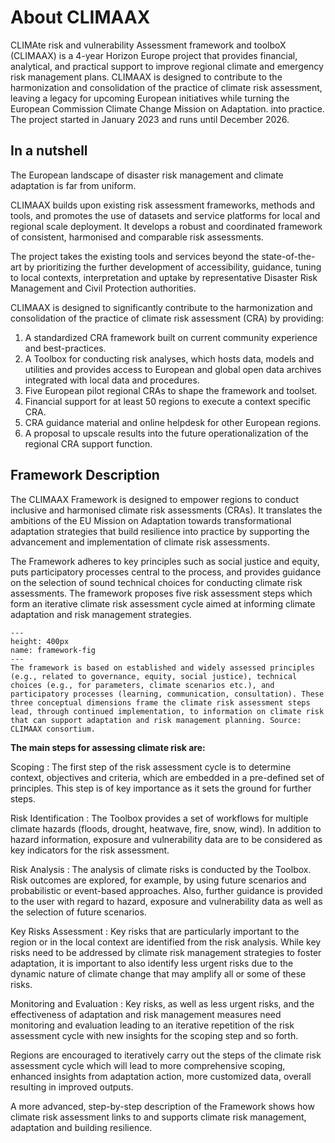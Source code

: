 # About CLIMAAX

CLIMAte risk and vulnerability Assessment framework and toolboX (CLIMAAX) is a 4-year Horizon Europe project that provides financial, analytical, and practical support to improve regional climate and emergency risk management plans. CLIMAAX is designed to contribute to the harmonization and consolidation of the practice of climate risk assessment, leaving a legacy for upcoming European initiatives while turning the European Commission Climate Change Mission on Adaptation. into practice. The project started in January 2023 and runs until December 2026.

## In a nutshell

The European landscape of disaster risk management and climate adaptation is far from uniform.

CLIMAAX builds upon existing risk assessment frameworks, methods and tools, and promotes the use of datasets and service platforms for local and regional scale deployment. It develops a robust and coordinated framework of consistent, harmonised and comparable risk assessments.

The project takes the existing tools and services beyond the state-of-the-art by prioritizing the further development of accessibility, guidance, tuning to local contexts, interpretation and uptake by representative Disaster Risk Management and Civil Protection authorities.

CLIMAAX is designed to significantly contribute to the harmonization and consolidation of the practice of climate risk assessment (CRA) by providing:  

1. A standardized CRA framework built on current community experience and best-practices.
2. A Toolbox for conducting risk analyses, which hosts data, models and utilities and provides access to European and global open data archives integrated with local data and procedures.
3. Five European pilot regional CRAs to shape the framework and toolset.
4. Financial support for at least 50 regions to execute a context specific CRA.
5. CRA guidance material and online helpdesk for other European regions.
6. A proposal to upscale results into the future operationalization of the regional CRA support function.

## Framework Description

The CLIMAAX Framework is designed to empower regions to conduct inclusive and harmonised climate risk assessments (CRAs). It translates the ambitions of the EU Mission on Adaptation towards transformational adaptation strategies that build resilience into practice by supporting the advancement and implementation of climate risk assessments.

The Framework adheres to key principles such as social justice and equity, puts participatory processes central to the process, and provides guidance on the selection of sound technical choices for conducting climate risk assessments. The framework proposes five risk assessment steps which form an iterative climate risk assessment cycle aimed at informing climate adaptation and risk management strategies.

```{figure} ../crabook/images/Framework_for_Landing_Page.png
---
height: 400px
name: framework-fig
---
The framework is based on established and widely assessed principles (e.g., related to governance, equity, social justice), technical choices (e.g., for parameters, climate scenarios etc.), and participatory processes (learning, communication, consultation). These three conceptual dimensions frame the climate risk assessment steps lead, through continued implementation, to information on climate risk that can support adaptation and risk management planning. Source: CLIMAAX consortium.
```

**The main steps for assessing climate risk are:**

Scoping
 : The first step of the risk assessment cycle is to determine context, objectives and criteria, which are embedded in a pre-defined set of principles. This step is of key importance as it sets the ground for further steps.

Risk Identification
 : The Toolbox provides a set of workflows for multiple climate hazards (floods, drought, heatwave, fire, snow, wind). In addition to hazard information, exposure and vulnerability data are to be considered as key indicators for the risk assessment.

Risk Analysis
 : The analysis of climate risks is conducted by the Toolbox. Risk outcomes are explored, for example, by using future scenarios and probabilistic or event-based approaches. Also, further guidance is provided to the user with regard to hazard, exposure and vulnerability data as well as the selection of future scenarios.

Key Risks Assessment
 : Key risks that are particularly important to the region or in the local context are identified from the risk analysis. While key risks need to be addressed by climate risk management strategies to foster adaptation, it is important to also identify less urgent risks due to the dynamic nature of climate change that may amplify all or some of these risks.

Monitoring and Evaluation
 : Key risks, as well as less urgent risks, and the effectiveness of adaptation and risk management measures need monitoring and evaluation leading to an iterative repetition of the risk assessment cycle with new insights for the scoping step and so forth.

Regions are encouraged to iteratively carry out the steps of the climate risk assessment cycle which will lead to more comprehensive scoping, enhanced insights from adaptation action, more customized data, overall resulting in improved outputs.

A more advanced, step-by-step description of the Framework shows how climate risk assessment links to and supports climate risk management, adaptation and building resilience.